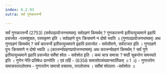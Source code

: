 ```yaml
---
index: 6.2.93
sutra: सर्वं गुणकार्त्स्न्ये

---
```

सर्वं गुणकार्त्स्न्ये (2753) (सर्वपदप्रयोजनभाष्यम्) सर्वग्रहणं किमर्थम् ? गुणकात्स्न्ये इतीयत्युच्यमाने इहापि प्रसज्येत -परमशुक्लः, परमकृष्ण इति । सर्वग्रहणे पुनः क्रियमाणे न दोषो भवति ॥ (गुणपदप्रयोजनभाष्यम्) अथ गुणग्रहणं किमर्थम् ? सर्वं कार्त्स्न्ये इतीयत्युच्यमाने इहापि प्रसज्येत - सर्वसौवर्णः, सर्वराजत इति । गुणग्रहणे पुनः क्रियमाणे न दोषो भवति ॥ (कार्त्स्न्यग्रहणप्रयोजनभाष्यम्) अथ कार्त्स्न्यग्रहणं किमर्थम् ? सर्वं गुणे इतीयत्युच्यमाने इहापि प्रसज्येत सर्वेषां श्वेतः - सर्वश्वेत इति । कथं चात्र समासः ? षष्ठी सुबन्तेन समस्यते इति । गुणेन नेति प्रतिषेधः प्राप्नोति । एवं तर्हि -  (6358 समासोपसंख्यानवार्तिकम् ॥ 1 ॥) - गुणात्तरेण समासस्तरलोपश्च - गुणात्तरेण समासो वक्तव्यः, तरलोपश्च । सर्वेषां श्वेततरः -सर्वश्वेतः ॥